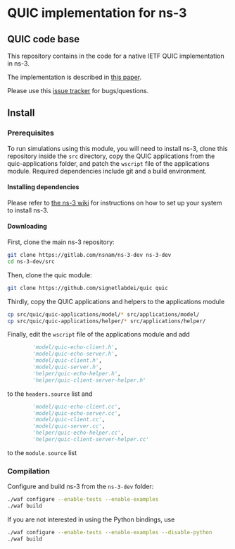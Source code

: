 QUIC implementation for ns-3
================================

## QUIC code base
This repository contains in the code for a native IETF QUIC implementation in ns-3.

The implementation is described in [this paper](https://arxiv.org/abs/1902.06121).

Please use this [issue tracker](https://github.com/signetlabdei/quic-ns-3/issues) for bugs/questions.

## Install

### Prerequisites ###

To run simulations using this module, you will need to install ns-3, clone
this repository inside the `src` directory, copy the QUIC applications from the quic-applications folder, and patch the `wscript` file of the applications module. 
Required dependencies include git and a build environment.

#### Installing dependencies ####

Please refer to [the ns-3 wiki](https://www.nsnam.org/wiki/Installation) for instructions on how to set up your system to install ns-3.

#### Downloading #####

First, clone the main ns-3 repository:

```bash
git clone https://gitlab.com/nsnam/ns-3-dev ns-3-dev
cd ns-3-dev/src
```

Then, clone the quic module:

```bash
git clone https://github.com/signetlabdei/quic quic
```

Thirdly, copy the QUIC applications and helpers to the applications module

```bash
cp src/quic/quic-applications/model/* src/applications/model/
cp src/quic/quic-applications/helper/* src/applications/helper/
```

Finally, edit the `wscript` file of the applications module and add

```python
        'model/quic-echo-client.h',
        'model/quic-echo-server.h',
        'model/quic-client.h',
        'model/quic-server.h',
        'helper/quic-echo-helper.h',
        'helper/quic-client-server-helper.h'
```
to the `headers.source` list and

```python
        'model/quic-echo-client.cc',
        'model/quic-echo-server.cc',
        'model/quic-client.cc',
        'model/quic-server.cc',
        'helper/quic-echo-helper.cc',
        'helper/quic-client-server-helper.cc'
```
to the `module.source` list
### Compilation ###

Configure and build ns-3 from the `ns-3-dev` folder:

```bash
./waf configure --enable-tests --enable-examples
./waf build
```

If you are not interested in using the Python bindings, use
```bash
./waf configure --enable-tests --enable-examples --disable-python
./waf build
```
